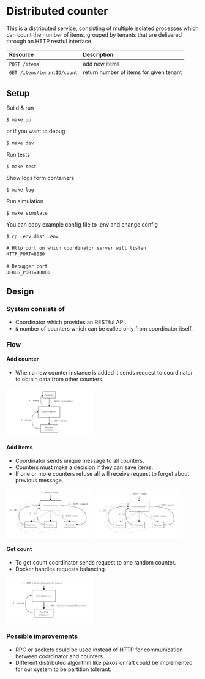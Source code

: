# Distributed counter

This is a distributed service, consisting of multiple isolated processes
which can count the number of items, grouped by tenants that are delivered
through an HTTP restful interface.

| Resource                 | Description|
|:-------------------------|:-----------|
| `POST /items` | add new items|
| `GET /items/tenantID/count` | return number of items for given tenant| 


## Setup

Build & run

```shell
$ make up
```

or if you want to debug

```shell
$ make dev
```

Run tests

```shell
$ make test 
```  

Show logs form containers

```shell
$ make log 
```  

Run simulation

```shell
$ make simulate 
``` 

You can copy example config file to .env and change config
```shell
$ cp .env.dist .env
``` 
```.env
# Http port on which coordinator server will listen
HTTP_PORT=8080

# Debugger port
DEBUG_PORT=40000
```

## Design

### System consists of
- Coordinator which provides an RESTful API.
- `N` number of counters which can be called only from coordinator itself.

### Flow
#### Add counter
- When a new counter instance is added it sends request to coordinator to obtain data from other counters.
<img align="center" alt="gopher" align="center" src="https://raw.githubusercontent.com/agolebiowska/distributed-counter/master/.img/3.png" width="45%">

#### Add items
- Coordinator sends unique message to all counters.
- Counters must make a decision if they can save items.
- If one or more counters refuse all will receive request to forget about previous message.
<img align="center" alt="gopher" align="center" src="https://raw.githubusercontent.com/agolebiowska/distributed-counter/master/.img/1.png" width="45%"> 
 <img align="center" alt="gopher" align="center" src="https://raw.githubusercontent.com/agolebiowska/distributed-counter/master/.img/2.png" width="45%">
 
#### Get count
- To get count coordinator sends request to one random counter.
- Docker handles requests balancing.
<img align="center" alt="gopher" align="center" src="https://raw.githubusercontent.com/agolebiowska/distributed-counter/master/.img/4.png" width="45%">

### Possible improvements
- RPC or sockets could be used instead of HTTP for communication between coordinator and counters.
- Different distributed algorithm like paxos or raft could be implemented for our system to be partition tolerant.